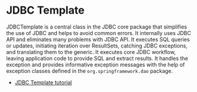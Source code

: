 # JDBC Template

JDBCTemplate is a central class in the JDBC core package that simplifies the use of JDBC and helps to avoid common errors. It internally uses JDBC API and eliminates many problems with JDBC API. It executes SQL queries or updates, initiating iteration over ResultSets, catching JDBC exceptions, and translating them to the generic. It executes core JDBC workflow, leaving application code to provide SQL and extract results. It handles the exception and provides informative exception messages with the help of exception classes defined in the `org.springframework.dao` package.

- [JDBC Template tutorial](https://www.baeldung.com/spring-jdbc-jdbctemplate)